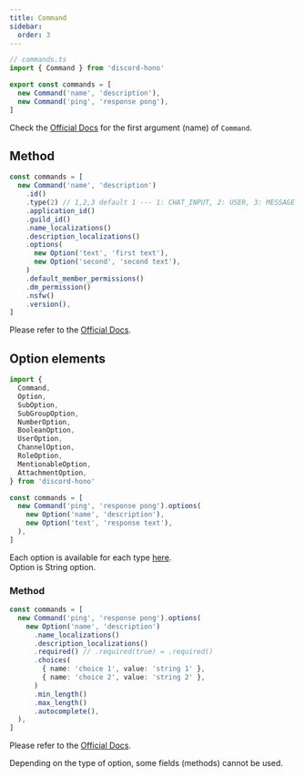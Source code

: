 ```yaml
---
title: Command
sidebar:
  order: 3
---
```


```ts
// commands.ts
import { Command } from 'discord-hono'

export const commands = [
  new Command('name', 'description'),
  new Command('ping', 'response pong'),
]
```

Check the [Official Docs](https://discord.com/developers/docs/interactions/application-commands#application-command-object-application-command-naming) for the first argument (name) of `Command`.

## Method

```ts
const commands = [
  new Command('name', 'description')
    .id()
    .type(2) // 1,2,3 default 1 --- 1: CHAT_INPUT, 2: USER, 3: MESSAGE
    .application_id()
    .guild_id()
    .name_localizations()
    .description_localizations()
    .options(
      new Option('text', 'first text'),
      new Option('second', 'second text'),
    )
    .default_member_permissions()
    .dm_permission()
    .nsfw()
    .version(),
]
```

Please refer to the [Official Docs](https://discord.com/developers/docs/interactions/application-commands#application-command-object).

## Option elements

```ts
import {
  Command,
  Option,
  SubOption,
  SubGroupOption,
  NumberOption,
  BooleanOption,
  UserOption,
  ChannelOption,
  RoleOption,
  MentionableOption,
  AttachmentOption,
} from 'discord-hono'

const commands = [
  new Command('ping', 'response pong').options(
    new Option('name', 'description'),
    new Option('text', 'response text'),
  ),
]
```

Each option is available for each type [here](https://discord.com/developers/docs/interactions/application-commands#application-command-object-application-command-option-type).  
Option is String option.

### Method

```ts
const commands = [
  new Command('ping', 'response pong').options(
    new Option('name', 'description')
      .name_localizations()
      .description_localizations()
      .required() // .required(true) = .required()
      .choices(
        { name: 'choice 1', value: 'string 1' },
        { name: 'choice 2', value: 'string 2' },
      )
      .min_length()
      .max_length()
      .autocomplete(),
  ),
]
```

Please refer to the [Official Docs](https://discord.com/developers/docs/interactions/application-commands#application-command-object-application-command-option-structure).

Depending on the type of option, some fields (methods) cannot be used.
